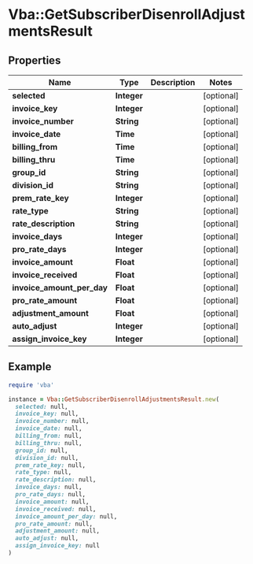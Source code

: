 # Vba::GetSubscriberDisenrollAdjustmentsResult

## Properties

| Name | Type | Description | Notes |
| ---- | ---- | ----------- | ----- |
| **selected** | **Integer** |  | [optional] |
| **invoice_key** | **Integer** |  | [optional] |
| **invoice_number** | **String** |  | [optional] |
| **invoice_date** | **Time** |  | [optional] |
| **billing_from** | **Time** |  | [optional] |
| **billing_thru** | **Time** |  | [optional] |
| **group_id** | **String** |  | [optional] |
| **division_id** | **String** |  | [optional] |
| **prem_rate_key** | **Integer** |  | [optional] |
| **rate_type** | **String** |  | [optional] |
| **rate_description** | **String** |  | [optional] |
| **invoice_days** | **Integer** |  | [optional] |
| **pro_rate_days** | **Integer** |  | [optional] |
| **invoice_amount** | **Float** |  | [optional] |
| **invoice_received** | **Float** |  | [optional] |
| **invoice_amount_per_day** | **Float** |  | [optional] |
| **pro_rate_amount** | **Float** |  | [optional] |
| **adjustment_amount** | **Float** |  | [optional] |
| **auto_adjust** | **Integer** |  | [optional] |
| **assign_invoice_key** | **Integer** |  | [optional] |

## Example

```ruby
require 'vba'

instance = Vba::GetSubscriberDisenrollAdjustmentsResult.new(
  selected: null,
  invoice_key: null,
  invoice_number: null,
  invoice_date: null,
  billing_from: null,
  billing_thru: null,
  group_id: null,
  division_id: null,
  prem_rate_key: null,
  rate_type: null,
  rate_description: null,
  invoice_days: null,
  pro_rate_days: null,
  invoice_amount: null,
  invoice_received: null,
  invoice_amount_per_day: null,
  pro_rate_amount: null,
  adjustment_amount: null,
  auto_adjust: null,
  assign_invoice_key: null
)
```

